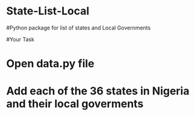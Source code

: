 # State-List-Local
#Python package for list of states and Local Governments

#Your Task

# Open data.py file
# Add each of the 36 states in Nigeria and their local goverments